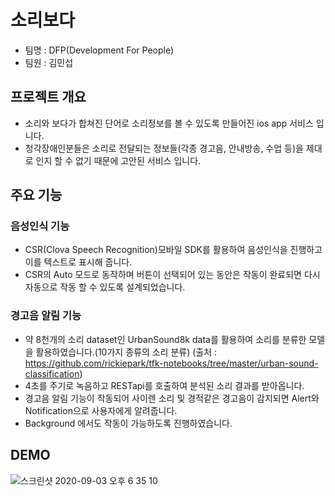 # 소리보다<br>

* 팀명 : DFP(Development For People)
* 팀원 : 김민섭

## 프로젝트 개요
* 소리와 보다가 합쳐진 단어로 소리정보를 볼 수 있도록 만들어진 ios app 서비스 입니다.
* 청각장애인분들은 소리로 전달되는 정보들(각종 경고음, 안내방송, 수업 등)을 제대로 인지 할 수 없기 때문에 고안된 서비스 입니다.

## 주요 기능
### 음성인식 기능
* CSR(Clova Speech Recognition)모바일 SDK를 활용하여 음성인식을 진행하고 이를 텍스트로 표시해 줍니다.
* CSR의 Auto 모드로 동작하며 버튼이 선택되어 있는 동안은 작동이 완료되면 다시 자동으로 작동 할 수 있도록 설계되었습니다.

### 경고음 알림 기능
* 약 8천개의 소리 dataset인 UrbanSound8k data를 활용하여 소리를 분류한 모델을 활용하였습니다.(10가지 종류의 소리 분류)
(출처 : https://github.com/rickiepark/tfk-notebooks/tree/master/urban-sound-classification)
* 4초를 주기로 녹음하고 RESTapi를 호출하여 분석된 소리 결과를 받아옵니다.
* 경고음 알림 기능이 작동되어 사이렌 소리 및 경적같은 경고음이 감지되면 Alert와 Notification으로 사용자에게 알려줍니다.
* Background 에서도 작동이 가능하도록 진행하였습니다.


## DEMO

![스크린샷 2020-09-03 오후 6 35 10](https://user-images.githubusercontent.com/44546283/92098463-38ec7a80-ee14-11ea-9198-2459cbef0ce5.png)



